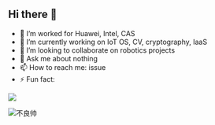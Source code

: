 ## Hi there 👋

<!--
**spencergotowork/spencergotowork** is a ✨ _special_ ✨ repository because its `README.md` (this file) appears on your GitHub profile.

Here are some ideas to get you started:

- 🔭 I’m currently working on ...
- 🌱 I’m currently learning ...
- 👯 I’m looking to collaborate on ...
- 🤔 I’m looking for help with ...
- 💬 Ask me about ...
- 📫 How to reach me: ...
- 😄 Pronouns: ...
- ⚡ Fun fact: ...
-->
- 🔭 I’m worked for Huawei, Intel, CAS
- 🌱 I’m currently working on IoT OS, CV, cryptography, IaaS
- 👯 I’m looking to collaborate on robotics projects
- 💬 Ask me about nothing
- 📫 How to reach me: issue
- ⚡ Fun fact: 
<!--
![Ran's github stats](https://github-readme-stats.vercel.app/api?username=spencergotowork&show_icons=true&theme=radical)
-->

![](https://komarev.com/ghpvc/?username=spencergotowork&color=dc143c)
<!-- ![蔡徐坤_Trim](https://github.com/spencergotowork/spencergotowork/assets/42672437/2bf42f1b-ac0b-4e11-8941-18f35ba26f68) -->
<!-- ![蔡徐坤_Trim](https://github.com/spencergotowork/spencergotowork/assets/42672437/83627257-fcb9-4999-9a4f-71ad030fee40) -->

![不良帅](https://user-images.githubusercontent.com/42672437/236623853-2e5fc5fc-9fbe-43c2-8d21-7a6cd9912303.png)
